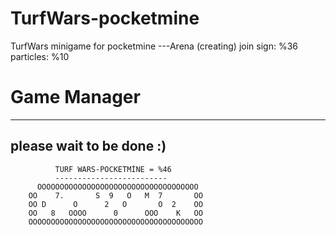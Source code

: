 # TurfWars-pocketmine
TurfWars minigame for pocketmine
---Arena (creating)
join sign: %36
particles: %10
# Game Manager
------------------
please wait to be done :)
------------------
              TURF WARS-POCKETMİNE = %46
              -------------------------
          OOOOOOOOOOOOOOOOOOOOOOOOOOOOOOOOOOOO
        OO    7.       S  9   O   M  7       OO
        OO D      O      2   O       O  2    OO
        OO   8   OOOO      0      OOO    K   OO
        OOOOOOOOOOOOOOOOOOOOOOOOOOOOOOOOOOOOOOO

